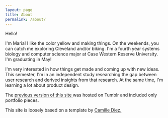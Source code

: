 ```yaml
---
layout: page
title: About
permalink: /about/
---
```

Hello! 

I'm Maria! I like the color yellow and making things. On the weekends, you can catch me exploring Cleveland and/or biking.
I'm a fourth year systems biology and computer science major at Case Western Reserve University. I'm graduating in May! 

I'm very interested in how things get made and coming up with new ideas. This semester, I'm in an independent study researching the gap between user research and derived insights from that research. At the same time, I'm learning a lot about product design.

The <a href=" http://mariakuznetsov.tumblr.com/" target="blank">previous version of this site </a> was hosted on Tumblr and included only portfolio pieces.

This site is loosely based on a template by <a href="http://diezcami.github.io" target="_blank"> Camille Diez. </a>
